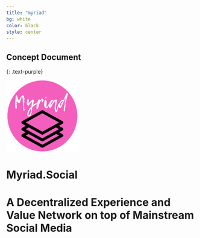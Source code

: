 ```yaml
---
title: "myriad"
bg: white
color: black
style: center
---
```


## Concept Document
{: .text-purple}

![Myriad](/img/android-chrome-192x192.png)

# **Myriad.Social** 
# A Decentralized Experience and Value Network on top of Mainstream Social Media
